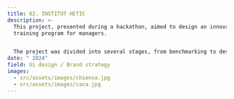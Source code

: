 ```yaml
---
title: 02. INSTITUT HETIC
description: >-
  This project, presented during a hackathon, aimed to design an innovative
  training program for managers.


  The project was divided into several stages, from benchmarking to designing mockups, including wireframes and the UX research phase.
date: " 2024"
field: Ui design / Brand strategy
images:
  - src/assets/images/chienva.jpg
  - src/assets/images/caca.jpg
---
```

